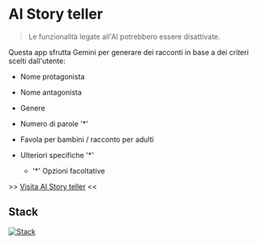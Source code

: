 # AI Story teller

> Le funzionalità legate all'AI potrebbero essere disattivate.

Questa app sfrutta Gemini per generare dei racconti in base a dei criteri scelti dall'utente:

- Nome protagonista
- Nome antagonista
- Genere
- Numero di parole '\*'
- Favola per bambini / racconto per adulti
- Ulteriori specifiche '\*'

  - '\*' Opzioni facoltative

\>> [Visita AI Story teller](https://ai-storyteller-three.vercel.app/) <<

## Stack

[![Stack](https://skillicons.dev/icons?i=nextjs,sass,typescript,vercel)](https://skillicons.dev)

